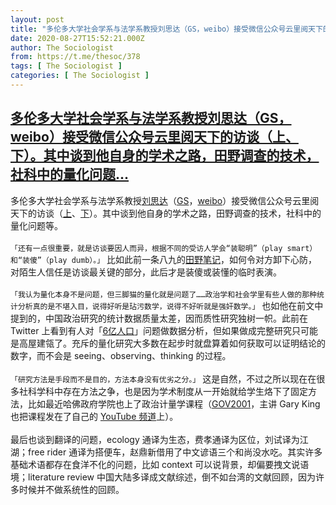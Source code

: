 ```yaml
---
layout: post
title: "多伦多大学社会学系与法学系教授刘思达（GS，weibo）接受微信公众号云里阅天下的访谈（上、下）。其中谈到他自身的学术之路，田野调查的技术，社科中的量化问题"
date: 2020-08-27T15:52:21.000Z
author: The Sociologist
from: https://t.me/thesoc/378
tags: [ The Sociologist ]
categories: [ The Sociologist ]
---
```

<!--1598543541000-->
[多伦多大学社会学系与法学系教授刘思达（GS，weibo）接受微信公众号云里阅天下的访谈（上、下）。其中谈到他自身的学术之路，田野调查的技术，社科中的量化问题...](https://t.me/thesoc/378)
------

<div>
<p>多伦多大学社会学系与法学系教授<a href="http://www.sidaliu.net/" target="_blank" rel="noopener" onclick="return confirm('Open this link?\n\n'+this.href);">刘思达</a>（<a href="https://scholar.google.com/citations?user=BnrdqH8AAAAJ&hl=en" target="_blank" rel="noopener" onclick="return confirm('Open this link?\n\n'+this.href);">GS</a>，<a href="https://weibo.com/sidaliu?is_all=1#1598540461327" target="_blank" rel="noopener" onclick="return confirm('Open this link?\n\n'+this.href);">weibo</a>）接受微信公众号云里阅天下的访谈（<a href="https://mp.weixin.qq.com/s/vZs-r2AC1OQrWJcpamZOgQ" target="_blank" rel="noopener" onclick="return confirm('Open this link?\n\n'+this.href);">上</a>、<a href="https://mp.weixin.qq.com/s/Ka8_awd6jnf9uFy48_4gFw" target="_blank" rel="noopener" onclick="return confirm('Open this link?\n\n'+this.href);">下</a>）。其中谈到他自身的学术之路，田野调查的技术，社科中的量化问题等。<br><br><code>「还有一点很重要，就是访谈要因人而异，根据不同的受访人学会“装聪明”（play smart）和“装傻”（play dumb）。」</code> 比如此前一条八九的<a href="https://t.me/thesoc/363" target="_blank" rel="noopener" onclick="return confirm('Open this link?\n\n'+this.href);">田野笔记</a>，如何令对方卸下心防，对陌生人信任是访谈最关键的部分，此后才是装傻或装懂的临时表演。<br><br><code>「我认为量化本身不是问题，但三脚猫的量化就是问题了……政治学和社会学里有些人做的那种统计分析真的是不堪入目，说得好听是玷污数学，说得不好听就是强奸数学。」</code> 也如他在前文中提到的，中国政治研究的统计数据质量太差，因而质性研究独树一帜。此前在 Twitter 上看到有人对「<a href="http://www.xinhuanet.com/politics/2020-05/29/c_1126047196.htm" target="_blank" rel="noopener" onclick="return confirm('Open this link?\n\n'+this.href);">6亿人口</a>」问题做数据分析，但如果做成完整研究只可能是高屋建瓴了。充斥的量化研究大多数在起步时就盘算着如何获取可以证明结论的数字，而不会是 seeing、observing、thinking 的过程。<br><br><code>「研究方法是手段而不是目的，方法本身没有优劣之分。」</code> 这是自然，不过之所以现在在很多社科学科中存在方法之争，也是因为学术制度从一开始就给学生烙下了固定方法，比如最近哈佛政府学院也上了政治计量学课程（<a href="https://projects.iq.harvard.edu/gov2001" target="_blank" rel="noopener" onclick="return confirm('Open this link?\n\n'+this.href);">GOV2001</a>，主讲 Gary King 也把课程发在了自己的 <a href="https://www.youtube.com/playlist?list=PL0n492lUg2sgSevEQ3bLilGbFph4l92gH" target="_blank" rel="noopener" onclick="return confirm('Open this link?\n\n'+this.href);">YouTube 频道</a>上）。<br><br>最后也谈到翻译的问题，ecology 通译为生态，费孝通译为区位，刘试译为江湖；free rider 通译为搭便车，赵鼎新借用了中文谚语三个和尚没水吃。其实许多基础术语都存在食洋不化的问题，比如 context 可以说背景，却偏要拽文说语境；literature review 中国大陆多译成文献综述，倒不如台湾的文献回顾，因为许多时候并不做系统性的回顾。</p>
</div>
